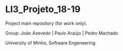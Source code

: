 # LI3_Projeto_18-19

Project main repository (for work only).

Group: João Azevedo | Paulo Araújo | Pedro Machado 
	
University of Minho, Software Engeneering.